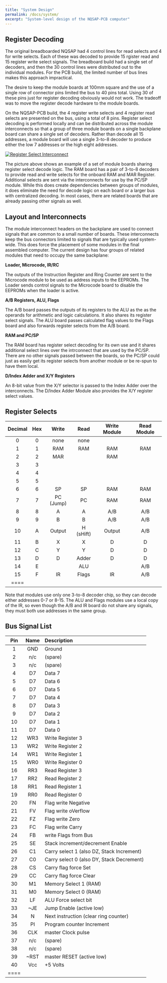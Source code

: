 ```yaml
---
title: "System Design"
permalink: /docs/system/
excerpt: "System-level design of the NQSAP-PCB computer"
---
```


## Register Decoding

The original breadboarded NQSAP had 4 control lines for read selects and 4 for write
selects.  Each of these was decoded to provide 15 rgister read and 15 register write
select signals.  The breadboard build had a single set of decoders, and then the 30
control lines were distributed out to the individual modules.  For the PCB build, the
limited number of bus lines makes this approach impractical.

The desire to keep the module boards at 100mm square and the use of a single row of
connector pins limited the bus to 40 pins total.  Using 30 of these pins just for register
decoding obviously would not work.  The tradeoff was to move the register decode hardware
to the module boards.

On the NQSAP-PCB build, the 4 register write selects and 4 register read selects are
presented on the bus, using a total of 8 pins.  Register select decoding is performed
locally and can be distributed across the module interconnects so that a group of three
module boards on a single backplane board can share a single set of decoders. Rather than
decode all 15 addresses, a module board will use a single 3-to-8 decoder to produce either
the low 7 addresses or the high eight addresses.

[![Register Select Interconnect](../../assets/images/select-interconnect-500.jpg "register select interconnect")](../../assets/images/select-interconnect.jpg)

The picture above shows an example of a set of module boards sharing register select
decode logic.  The RAM board has a pair of 3-to-8 decoders to provide read and write
selects for the onboard RAM and MAR Register.  Additional selects are sent via the
interconnects for use by the PC/SP module.  While this does create dependencies between
groups of modules, it does eliminate the need for decode logic on each board or a larger
bus with centralized decoding.  In most cases, there are related boards that are already
passing other signals as well.

## Layout and Interconnects

The module interconnect headers on the backplane are used to connect signals that are
common to a small number of boards.  These interconnects keep the bus connectors limited
to signals that are typically used system-wide.  This does force the placement of some
modules in the final assembled computer.  The current design has four groups of related
modules that need to occupy the same backplane:

**Loader, Microcode, IR/RC**

The outputs of the Instruction Register and Ring Counter are sent to the Microcode module
to be used as address inputs to the EEPROMs.  The Loader sends control signals to the
Microcode board to disable the EEPROMs when the loader is active.

**A/B Registers, ALU, Flags**

The A/B board passes the outputs of its registers to the ALU as the as the operands for
arithmetic and logic calculations.  It also shares its register select signals.  The ALU
board passes calculated flag values to the Flags board and also forwards register selects
from the A/B board.

**RAM and PC/SP**

The RAM board has register select decoding for its own use and it shares additional select
lines over the intrconnect that are used by the PC/SP.  There are no other signals passed
between the boards, so the PC/SP could just as easily get its register selects from another
module or be re-spun to have them local.

**D/Index Adder and X/Y Registers**

An 8-bit value from the X/Y selector is passed to the Index Adder over the interconnects.
The D/Index Adder Module also provides the X/Y register select values.

## Register Selects

|Decimal|Hex  |Write|Read |Write Module|Read Module|
|:---:  |:---:|:---:|:---:|:---:       |:---:      |
|  0    | 0   |none |none |            |           |
|  1    | 1   |RAM  |RAM  |RAM         |RAM        |
|2      |2    |MAR  |     |RAM         |           |
|3      |3    |     |     |            |           |
|4      |4    |     |     |            |           |
|5      |5    |     |     |            |           |
|6      |6    |SP   |SP   |RAM         |RAM        |
|7      |7    |PC (Jump)|PC|RAM        |RAM        |
|8      |8    |A    |A    |A/B         |A/B        |
|9      |9    |B    |B    |A/B         |A/B        |
|10     |A    |Output|H (sHift)|Output |A/B        |
|11     |B    |X    |X    |D           |D          |
|12     |C    |Y    |Y    |D           |D          |
|13     |D    |D    |Adder|D           |D          |
|14     |E    |     |ALU  |            |A/B        |
|15     |F    |IR   |Flags|IR          |A/B        |
|====

Note that modules use only one 3-to-8 decoder chip, so they can decode
either addresses 0-7 or 8-15.  The ALU and Flags modules use a local
copy of the IR, so even though the A/B and IR board do not share any
signals, they must both use addresses in the same group.

## Bus Signal List

|Pin|Name|Description|
|:---:|:---:|:---|
|1 |GND|Ground|
|2 |n/c|(spare)|
|3 |n/c|(spare)|
|4 |D7 |Data 7|
|5 |D7 |Data 6|
|6 |D7 |Data 5|
|7 |D7 |Data 4|
|8 |D7 |Data 3|
|9 |D7 |Data 2|
|10|D7 |Data 1|
|11|D7 |Data 0|
|12|WR3|Write Register 3|
|13|WR2|Write Register 2|
|14|WR1|Write Register 1|
|15|WR0|Write Register 0|
|16|RR3|Read Register 3|
|17|RR2|Read Register 2|
|18|RR1|Read Register 1|
|19|RR0|Read Register 0|
|20|FN |Flag write Negative|
|21|FV |Flag write oVerflow|
|22|FZ |Flag write Zero|
|23|FC |Flag write Carry|
|24|FB |write Flags from Bus|
|25|SE |Stack increment/decrement Enable|
|26|C1 |Carry select 1 (also DZ, Stack Increment)|
|27|C0 |Carry select 0 (also DY, Stack Decrement)|
|28|CS |Carry flag force Set|
|29|CC |Carry flag force Clear|
|30|M1 |Memory Select 1 (RAM)|
|31|M0 |Memory Select 0 (RAM)|
|32|LF |ALU Force select bit|
|33|~JE |Jump Enable (active low)|
|34|N  |Next instruction (clear ring counter)|
|35|PI |Program counter Increment|
|36|CLK|master Clock pulse|
|37|n/c|(spare)|
|38|n/c|(spare)|
|39|~RST|master RESET (active low)|
|40|Vcc|+5 Volts|
|====
